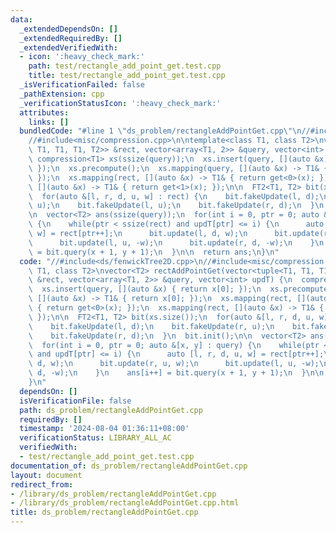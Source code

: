 ```yaml
---
data:
  _extendedDependsOn: []
  _extendedRequiredBy: []
  _extendedVerifiedWith:
  - icon: ':heavy_check_mark:'
    path: test/rectangle_add_point_get.test.cpp
    title: test/rectangle_add_point_get.test.cpp
  _isVerificationFailed: false
  _pathExtension: cpp
  _verificationStatusIcon: ':heavy_check_mark:'
  attributes:
    links: []
  bundledCode: "#line 1 \"ds_problem/rectangleAddPointGet.cpp\"\n//#include<ds/fenwickTree2D.cpp>\n\
    //#include<misc/compression.cpp>\n\ntemplate<class T1, class T2>\nvector<T2> rectAddPointGet(vector<tuple<T1,\
    \ T1, T1, T1, T2>> &rect, vector<array<T1, 2>> &query, vector<int> updT) {\n \
    \ compression<T1> xs(ssize(query));\n  xs.insert(query, [](auto &x) { return x[0];\
    \ });\n  xs.precompute();\n  xs.mapping(query, [](auto &x) -> T1& { return x[0];\
    \ });\n  xs.mapping(rect, [](auto &x) -> T1& { return get<0>(x); });\n  xs.mapping(rect,\
    \ [](auto &x) -> T1& { return get<1>(x); });\n\n  FT2<T1, T2> bit(xs.size());\n\
    \  for(auto &[l, r, d, u, w] : rect) {\n    bit.fakeUpdate(l, d);\n    bit.fakeUpdate(r,\
    \ u);\n    bit.fakeUpdate(l, u);\n    bit.fakeUpdate(r, d);\n  }\n  bit.init();\n\
    \n  vector<T2> ans(ssize(query));\n  for(int i = 0, ptr = 0; auto &[x, y] : query)\
    \ {\n    while(ptr < ssize(rect) and updT[ptr] <= i) {\n      auto [l, r, d, u,\
    \ w] = rect[ptr++];\n      bit.update(l, d, w);\n      bit.update(r, u, w);\n\
    \      bit.update(l, u, -w);\n      bit.update(r, d, -w);\n    }\n    ans[i++]\
    \ = bit.query(x + 1, y + 1);\n  }\n\n  return ans;\n}\n"
  code: "//#include<ds/fenwickTree2D.cpp>\n//#include<misc/compression.cpp>\n\ntemplate<class\
    \ T1, class T2>\nvector<T2> rectAddPointGet(vector<tuple<T1, T1, T1, T1, T2>>\
    \ &rect, vector<array<T1, 2>> &query, vector<int> updT) {\n  compression<T1> xs(ssize(query));\n\
    \  xs.insert(query, [](auto &x) { return x[0]; });\n  xs.precompute();\n  xs.mapping(query,\
    \ [](auto &x) -> T1& { return x[0]; });\n  xs.mapping(rect, [](auto &x) -> T1&\
    \ { return get<0>(x); });\n  xs.mapping(rect, [](auto &x) -> T1& { return get<1>(x);\
    \ });\n\n  FT2<T1, T2> bit(xs.size());\n  for(auto &[l, r, d, u, w] : rect) {\n\
    \    bit.fakeUpdate(l, d);\n    bit.fakeUpdate(r, u);\n    bit.fakeUpdate(l, u);\n\
    \    bit.fakeUpdate(r, d);\n  }\n  bit.init();\n\n  vector<T2> ans(ssize(query));\n\
    \  for(int i = 0, ptr = 0; auto &[x, y] : query) {\n    while(ptr < ssize(rect)\
    \ and updT[ptr] <= i) {\n      auto [l, r, d, u, w] = rect[ptr++];\n      bit.update(l,\
    \ d, w);\n      bit.update(r, u, w);\n      bit.update(l, u, -w);\n      bit.update(r,\
    \ d, -w);\n    }\n    ans[i++] = bit.query(x + 1, y + 1);\n  }\n\n  return ans;\n\
    }\n"
  dependsOn: []
  isVerificationFile: false
  path: ds_problem/rectangleAddPointGet.cpp
  requiredBy: []
  timestamp: '2024-08-04 01:36:11+08:00'
  verificationStatus: LIBRARY_ALL_AC
  verifiedWith:
  - test/rectangle_add_point_get.test.cpp
documentation_of: ds_problem/rectangleAddPointGet.cpp
layout: document
redirect_from:
- /library/ds_problem/rectangleAddPointGet.cpp
- /library/ds_problem/rectangleAddPointGet.cpp.html
title: ds_problem/rectangleAddPointGet.cpp
---
```


